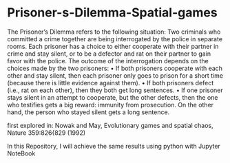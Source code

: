 # Prisoner-s-Dilemma-Spatial-games
The Prisoner’s Dilemma refers to the following situation: Two criminals who committed a crime
together are being interrogated by the police in separate rooms. Each prisoner has a choice to
either cooperate with their partner in crime and stay silent, or to be a defector and rat on their
partner to gain favor with the police. The outcome of the interrogation depends on the choices
made by the two prisoners:
• If both prisoners cooperate with each other and stay silent, then each prisoner only goes to
prison for a short time (because there is little evidence against them).
• If both prisoners defect (i.e., rat on each other), then they both get long sentences.
• If one prisoner stays silent in an attempt to cooperate, but the other defects, then the one
who testifies gets a big reward: immunity from prosecution. On the other hand, the person
who stayed silent gets a long sentence.

first explored in:
Nowak and May, Evolutionary games and spatial chaos, Nature 359:826{829 (1992)

In this Repository, I will achieve the same results using python with Jupyter NoteBook
